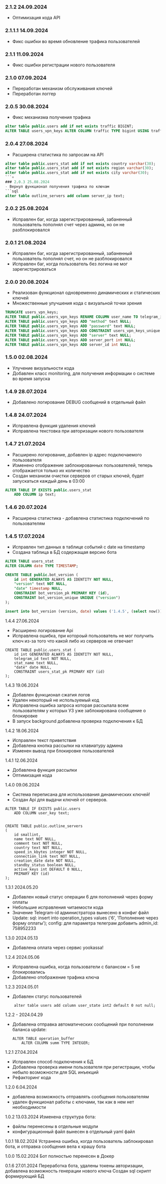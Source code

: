 ### 2.1.2 24.09.2024
- Оптимизация кода API

### 2.1.1.1 14.09.2024
- Фикс ошибки во время обновление трафика пользователей

### 2.1.1 11.09.2024
- Фикс ошибки регистрации нового пользователя

### 2.1.0 07.09.2024
- Переработан механизм обслуживания ключей
- Переработан логгер

### 2.0.5 30.08.2024
- Фикс механизма получения трафика
```sql
alter table public.users add if not exists traffic BIGINT;
ALTER TABLE users_vpn_keys ALTER COLUMN traffic TYPE bigint USING traffic::bigint;
```

### 2.0.4 27.08.2024
- Расширена статистика по запросам на API
```sql
alter table public.users_stat add if not exists country varchar(30);
alter table public.users_stat add if not exists region varchar(30);
alter table public.users_stat add if not exists city varchar(30);
```+
### 2.0.3 25.08.2024
- Вернул функционал получения трафика по ключам
```sql
alter table outline_servers add column server_ip text;
```

### 2.0.2 25.08.2024
- Исправлен баг, когда зарегистрированный, забаненный пользователь пополнял счет через админа, но он не разблокировался

### 2.0.1 21.08.2024
- Исправлен баг, когда зарегистрированный, забаненный пользователь пополнял счет, но он не разблокировался
- Исправлен баг, когда пользователь без логина не мог зарегистрироваться

### 2.0.0 20.08.2024
- Реализован функционал одновременно динамических и статических ключей
- Множественные улучшения кода с визуальной точки зрения

```sql
TRUNCATE users_vpn_keys;
ALTER TABLE public.users_vpn_keys RENAME COLUMN user_name TO telegram_id;
ALTER TABLE public.users_vpn_keys ADD "method" text NULL;
ALTER TABLE public.users_vpn_keys ADD "password" text NULL;
ALTER TABLE public.users_vpn_keys ADD CONSTRAINT users_vpn_keys_unique UNIQUE ("password");
ALTER TABLE public.users_vpn_keys ADD "server" text NULL;
ALTER TABLE public.users_vpn_keys ADD server_port int NULL;
ALTER TABLE public.users_vpn_keys ADD server_id int NULL;

```

### 1.5.0 02.08.2024
- Улучение визуальности кода
- Добавлен класс monitoring, для получения информации о системе во время запуска

### 1.4.9 28.07.2024
- Добавлено логирование DEBUG сообщений в отдельный файл

### 1.4.8 24.07.2024
- Исправлена функция удаления ключей
- Исправлена текстовка при авторизации нового пользователя

### 1.4.7 21.07.2024
- Расширено логирование, добавлен ip адрес подключаемого пользователя
- Изменено отображение заблокированных пользователей, теперь отображается только их количество
- Создан механизм очистки серверов от старых ключей, будет запускаться каждый день в 03:00

```sql
ALTER TABLE IF EXISTS public.users_stat
    ADD COLUMN ip text;
```

### 1.4.6 20.07.2024
- Расширена статистика - добавлена статистика подключений по пользователям

### 1.4.5 17.07.2024
- Исправлен тип данных в таблице событий с date на timestamp
- Создана таблица в БД содержащая версию бота

```sql
ALTER TABLE users_stat
ALTER COLUMN date TYPE TIMESTAMP;

CREATE TABLE public.bot_version (
	id int GENERATED ALWAYS AS IDENTITY NOT NULL,
	"version" text NOT NULL,
	"date" timestamp NULL,
	CONSTRAINT bot_version_pk PRIMARY KEY (id),
	CONSTRAINT bot_version_unique UNIQUE ("version")
);

insert into bot_version (version, date) values ('1.4.5', (select now()));
```

1.4.4 27.06.2024
- Расширено логирование Api
- Исправлена ошибка, при котороый пользователь не мог получить ключ из-за того что какой либо из серверов не отвечает

```
CREATE TABLE public.users_stat (
	id int GENERATED ALWAYS AS IDENTITY NOT NULL,
	telegram_id text NOT NULL,
	stat_name text NULL,
	"date" date NULL,
	CONSTRAINT users_stat_pk PRIMARY KEY (id)
);
```

1.4.3 19.06.2024
- Добавлен функционал сжатия логов
- Удален некоторый не используемый код
- Исправлена ошибка запроса которая рассылала всем пользователям у которых УЗ уже заблокирована сообщение о блокировке
- В запуск background добавлена проверка подключения к БД


1.4.2 18.06.2024
- Исправлен текст приветствия
- Добавлена кнопка рассылки на клавиатуру админа
- Изменен вывод при блокировке пользователей

1.4.1 12.06.2024
- Добавлена функция рассылки
- Оптимизация кода

1.4.0 09.06.2024
- Система переписана для использования динамических ключей!
- Создан Api для выдачи ключей от серверов.

```
ALTER TABLE IF EXISTS public.users
    ADD COLUMN user_key text;


CREATE TABLE public.outline_servers
(
    id smallint,
    name text NOT NULL,
    comment text NOT NULL,
    country text NOT NULL,
    speed_in_kbytes integer NOT NULL,
    connection_link text NOT NULL,
    creation_date date NOT NULL,
    standby_status boolean NULL,
    active_keys int DEFAULT 0 NULL,
    PRIMARY KEY (id)
);
```
1.3.1 2024.05.20
- Добавлен новый статус операции 6 для пополнений через форму оплаты
- Небольшие исправления читаемости кода
- Значение Telegram-id администратора вынесено в конфиг файл
Update:
sql: insert into operation_types values ('6', 'Пополнение через форму оплаты');
config: для параметра телеграм добавить   admin_id: 758952233

1.3.0 2024.05.13
- Добавлена оплата через сервис yookassa!

1.2.4 2024.05.06
- Исправлена ошибка, когда пользователи с балансом = 5 не блокировались
- Добавлено отображение трафика ключа

1.2.3 2024.05.01
- Добавлен статус пользователей
```
    alter table users add column user_state int2 default 0 not null;
```

1.2.2 - 2024.04.29
- Добавлена отправка автоматических сообщений при пополнении баланса
update:
    ```
    ALTER TABLE operation_buffer
        ALTER COLUMN summ TYPE INTEGER;

    ```
1.2.1 27.04.2024
- Исправлен способ подключения к БД
- Добавлена проверка имени пользователя при регистрации, чтобы небыло возможности для SQL инъекций
- Рефакторинг кода

1.2.0 6.04.2024
- добавлена возможность отправлять сообщения пользователям
- удален функционал работы с ключами, так как в нем нет необходимости

1.0.2 13.03.2024
Изменена структура бота:
- файлы перенесены в отдельные модули
- конфигурационный файл вынесен в отдельный yaml файл

1.0.1 18.02.2024
Устранена ошибка, когда пользователь заблокировал бота, и отправка сообщения вела к крашу бота 

1.0.0 15.02.2024
Бот полностью перенесен в Докер


0.1.6 27.01.2024
Переработка бота, удалены токены авторизации, добавлена возможность генерации нового ключа
Создан sql скрипт формирующий БД